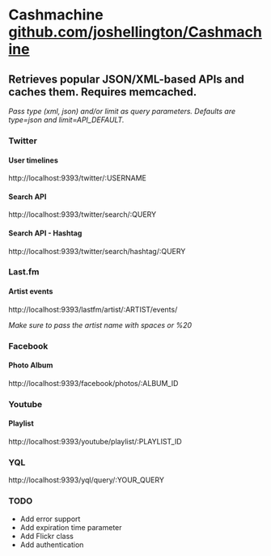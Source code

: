<h1>Cashmachine <span><a href="https://github.com/joshellington/Cashmachine">github.com/joshellington/Cashmachine</a></span></h1> 

  <h2>Retrieves popular JSON/XML-based APIs and caches them. Requires memcached.</h2>

  <p class="border"><em>Pass type (xml, json) and/or limit as query parameters. Defaults are type=json and limit=API_DEFAULT.</em></p> 
   
  <h3>Twitter</h3> 
   
  <h4>User timelines</h4> 
   
  <p>http://localhost:9393/twitter/:USERNAME</p> 
   
  <h4>Search API</h4> 
   
  <p>http://localhost:9393/twitter/search/:QUERY</p> 
   
  <h4>Search API - Hashtag</h4> 
   
  <p>http://localhost:9393/twitter/search/hashtag/:QUERY</p> 
   
  <h3>Last.fm</h3> 
   
  <h4>Artist events</h4> 
   
  <p>http://localhost:9393/lastfm/artist/:ARTIST/events/</p> 
   
  <p><em>Make sure to pass the artist name with spaces or %20</em></p> 
   
  <h3>Facebook</h3> 
   
  <h4>Photo Album</h4> 
   
  <p>http://localhost:9393/facebook/photos/:ALBUM_ID</p> 
   
  <h3>Youtube</h3> 
   
  <h4>Playlist</h4> 
   
  <p>http://localhost:9393/youtube/playlist/:PLAYLIST_ID</p> 
   
  <h3>YQL</h3> 

  <p class="border">http://localhost:9393/yql/query/:YOUR_QUERY</p> 
   
  <h3>TODO</h3> 
   
  <ul> 
  <li>Add error support</li> 
  <li>Add expiration time parameter</li> 
  <li>Add Flickr class</li> 
  <li>Add authentication</li> 
  </ul> 